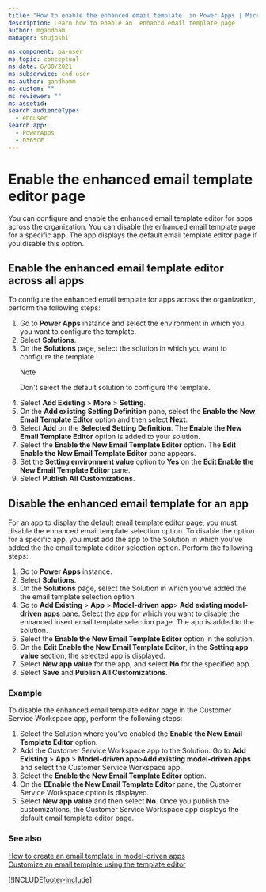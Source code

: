 ```yaml
---
title: "How to enable the enhanced email template  in Power Apps | MicrosoftDocs"
description: Learn how to enable an  enhancd email template page
author: mgandham
manager: shujoshi

ms.component: pa-user
ms.topic: conceptual
ms.date: 6/30/2021
ms.subservice: end-user
ms.author: gandhamm
ms.custom: ""
ms.reviewer: ""
ms.assetid: 
search.audienceType: 
  - enduser
search.app: 
  - PowerApps
  - D365CE
---
```


# Enable the enhanced email template editor page
 
You can configure and enable the enhanced email template editor for apps across the organization. You can disable the enhanced email template page for a specific app. The app displays the default email template editor page if you disable this option.

## Enable the enhanced email template editor across all apps

To configure the enhanced email template for apps across the organization, perform the following steps:

1. Go to **Power Apps** instance and select the environment in which you you want to configure the template.
2. Select **Solutions**.
3. On the **Solutions** page, select the solution in which you want to configure the template.
   > [!NOTE]
   > Don't select the default solution to configure the template.
4. Select **Add Existing** > **More** > **Setting**.
5. On the **Add existing Setting Definition** pane, select the **Enable the New Email Template Editor** option and then select **Next**.
6. Select **Add** on the **Selected Setting Definition**. The **Enable the New Email Template Editor** option is added to your solution. 
7. Select the **Enable the New Email Template Editor** option. The **Edit Enable the New Email Template Editor** pane appears.
8. Set the **Setting environment value** option to **Yes** on the **Edit Enable the New Email Template Editor** pane.
9. Select **Publish All Customizations**.

## Disable the enhanced email template for an app

For an app to display the default email template editor page, you must disable the enhanced email template selection option. To disable the option for a specific app, you must add the app to the Solution in which you've added the the email template editor selection option. Perform the following steps:

1. Go to **Power Apps** instance.
2. Select **Solutions**.
1. On the **Solutions** page, select the Solution in which you've added the the email template selection option.
1. Go to **Add Existing** > **App** > **Model-driven app**> **Add existing model-driven apps** pane. Select the app for which you want to disable the enhanced insert email template selection page. The app is added to the solution. 
1. Select the **Enable the New Email Template Editor** option in the solution.
1. On the **Edit Enable the New Email Template Editor**, in the **Setting app value** section, the selected app is displayed. 
2. Select **New app value** for the app, and select **No** for the specified app. 
4. Select **Save** and **Publish All Customizations**.

### Example

To disable the enhanced email template editor page in the Customer Service Workspace app, perform the following steps:

1. Select the Solution where you've enabled the **Enable the New Email Template Editor** option.
2.  Add the Customer Service Workspace app to the Solution. Go to **Add Existing** > **App** > **Model-driven app**>**Add existing model-driven apps** and select the Customer Service Workspace app.
3.  Select the **Enable the New Email Template Editor** option. 
4.  On the **EEnable the New Email Template Editor** pane, the Customer Service Workspace option is displayed. 
5.  Select **New app value** and then select **No**. 
Once you publish the customizations, the Customer Service Workspace app displays the default email template editor page.


### See also

[How to create an email template  in model-driven apps](email-template-create.md)  
[Customize an email template using the template editor](cs-template-options.md)


[!INCLUDE[footer-include](../includes/footer-banner.md)]
